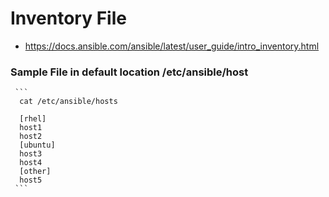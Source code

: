 # Inventory File 

  - https://docs.ansible.com/ansible/latest/user_guide/intro_inventory.html

### Sample File in default location /etc/ansible/host
    
     ```
      cat /etc/ansible/hosts

      [rhel]
      host1 
      host2
      [ubuntu]
      host3
      host4
      [other]
      host5
     ```

